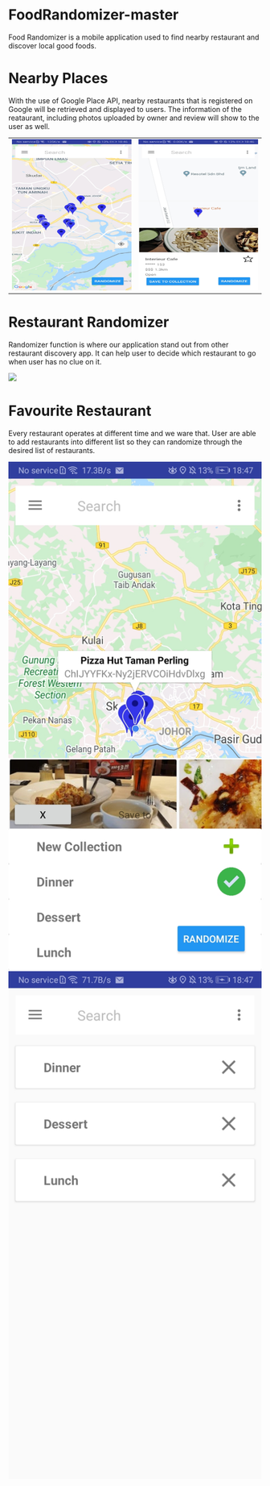# FoodRandomizer-master
Food Randomizer is a mobile application used to find nearby restaurant and discover local good foods.

# Nearby Places
With the use of Google Place API, nearby restaurants that is registered on Google will be retrieved and displayed to users. The information of the reataurant, including photos uploaded by owner and review will show to the user as well.

<table><tr>
<td> <img src="https://raw.githubusercontent.com/ChuaN15/FoodRandomizer-master/master/Desktop/Android%20App/test/FoodRandomizer-master/app/Screenshot_20200717_184643_com.example.user.foodrandomizer.jpg" alt="Drawing" style="width: 250px; height: 300px"/> </td>
<td> <img src="https://raw.githubusercontent.com/ChuaN15/FoodRandomizer-master/master/Desktop/Android%20App/test/FoodRandomizer-master/app/Screenshot_20200717_184633_com.example.user.foodrandomizer.jpg" alt="Drawing" style="width: 250px; height: 300px"/> </td>
</tr></table>

# Restaurant Randomizer
Randomizer function is where our application stand out from other restaurant discovery app. It can help user to decide which restaurant to go when user has no clue on it.

![](https://github.com/ChuaN15/FoodRandomizer-master/blob/master/Desktop/Android%20App/test/FoodRandomizer-master/app/food%20randomizer.gif)

# Favourite Restaurant
Every restaurant operates at different time and we ware that. User are able to add restaurants into different list so they can randomize through the desired list of restaurants.

![](https://raw.githubusercontent.com/ChuaN15/FoodRandomizer-master/master/Desktop/Android%20App/test/FoodRandomizer-master/app/Screenshot_20200717_184752_com.example.user.foodrandomizer.jpg) ![](https://github.com/ChuaN15/FoodRandomizer-master/blob/master/Desktop/Android%20App/test/FoodRandomizer-master/app/Screenshot_20200717_184740_com.example.user.foodrandomizer.jpg) 

